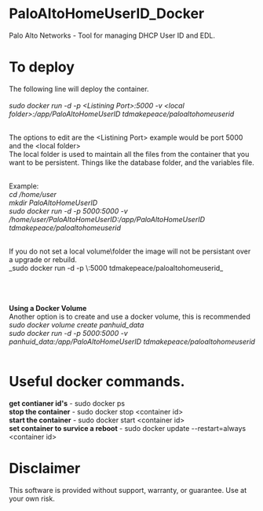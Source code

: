 # PaloAltoHomeUserID_Docker
Palo Alto Networks - Tool for managing DHCP User ID and EDL.

# To deploy
The following line will deploy the container. <br> <br>
_sudo docker run -d -p \<Listining Port\>:5000 -v \<local folder\>:/app/PaloAltoHomeUserID tdmakepeace/paloaltohomeuserid_<br><br>

The options to edit are the \<Listining Port\> example would be port 5000 and the \<local folder\> <br>
The local folder is used to maintain all the files from the container that you want to be persistent. 
Things like the database folder, and the variables file.<br><br>

Example: <br>
_cd /home/user_<br>
_mkdir PaloAltoHomeUserID_<br>
_sudo docker run -d -p 5000:5000 -v /home/user/PaloAltoHomeUserID:/app/PaloAltoHomeUserID tdmakepeace/paloaltohomeuserid_<br>

<br>
If you do not set a local volume\folder the image will not be persistant over a upgrade or rebuild.<br>
_sudo docker run -d -p \<Listining Port\>:5000 tdmakepeace/paloaltohomeuserid_<br><br>

<br><br>
**Using a Docker Volume** <br>
Another option is to create and use a docker volume, this is recommended<br>
_sudo docker volume create panhuid_data_ <br>
_sudo docker run -d -p 5000:5000 -v panhuid_data:/app/PaloAltoHomeUserID tdmakepeace/paloaltohomeuserid_<br>
<br>

# Useful docker commands.

**get contianer id's**  - sudo docker ps<br>
**stop the container** - sudo docker stop \<container id\><br>
**start the container** - sudo docker start \<container id\><br>
**set container to survice a reboot** - sudo docker update --restart=always \<container id\><br>


# Disclaimer
This software is provided without support, warranty, or guarantee. Use at your own risk.
